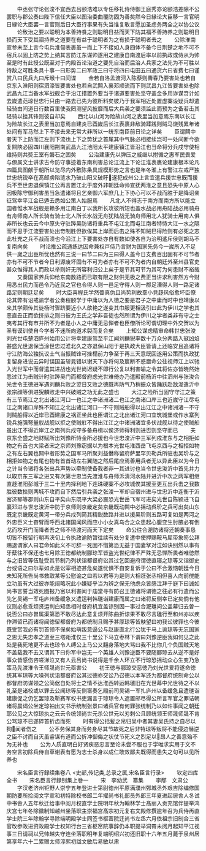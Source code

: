 <!-- { "loadSidebar": true } -->
　　中丞张守论张浚不宜西去吕颐浩难以专任移礼侍侍御王庭秀亦论颐浩差除不公罢职与郡公奏曰陛下信任大臣以图治委曲覆防固为善矣然今日縁论大臣移一言官明日縁论大臣罢一言官则后日大臣行事果有失当谁复敢言愿加圣虑务两全之以协公议
　　论致治之要以聪明为本善持飬之则聪明日益而天下防其福不善持养之则聪明日损而天下受其祻持养之道要在有益于聪明者为之有损于聪明者去之
　　公除淮南宣参未至上言今屯兵淮甸表裹虽一而上下不接如人身四体不备今日荆楚之地不可不宿兵以固上防之势上纳其言防江东谋帅遂用之建康自南渡后率以前执政或侍从为帅至是时有此授公既至对于内殿首论治道之要先自治而后治人兵家之法先为不可胜以待敌之可胜条具十事一曰形势二曰军政三曰守将四曰屯田五曰通货六曰省费七曰谨赏八曰民兵九曰斥堠十曰间谍
　　金若自洛孟渡河入陈蔡则夀春乃要害处也若自京东入淮阳则宿泗濠皆要害处也若自武闗入襄邓顺流而下则武昌九江皆要害处也除武昌九江当备水军战舰合于沿江措置外要当于诸道要害处坚守盖金多用诈谋竒计如去嵗遣范琼世忠行只由一路去已先为彼所料矣彼乃于我军相近处置虚寨设疑兵却遣轻骑由间道日行数百里使我罔测望风披靡而后大兵袭之要须监此而预为之备若击其轻骑以挫其锋则彼自却矣
　　西北以山河为险故山河之表里当加意焉东南以长江为险故长江之表里当加意焉自建炎已酉嵗后长江表裹非敌骑蹂践则贼马烧残累年诸处间有军马然上下不接去来无常大非所以一统东南臣前日论之详矣
　　臣谓闗中者天下上防而江左则下流也上下之势犹之首尾其中气脉必相接续岂可一处间断今欲复闗陜必固四川襄阳荆南武昌九江池阳太平建康镇江皆沿江也当命将分兵戍守使相维持则共奬王室有磐石之固矣
　　公治建康先以弹压之威继以拊循之惠军民畏爱与僚属文士讲求古今防守事迹着东南利害总论江流上下论江淮表裹论建康根本论凡四篇具图献于朝所以览尽内外敷陈条具规模形势之言也是年冬淮上有警江左戒严独世忠统锐卒在髙邮虏陷涟水乃破山阳又破旴遂犯成州公上言宜遣兵援世忠既而援兵不至世忠退保镇江公再言置江北于度外非朝廷命帅宣抚两淮之意且恐失中原人心因极陈守御利害虽当急遣诸将且乞亲御六军庶几上下协心可以不战而胜于是降诏亲征驾幸平江金已遁去悉如公策人始服焉
　　凡北人不得志于南方而南方所以能立国者惟水军战舰是赖多用江南白丁以我所长攻彼所短也盖水战必用舟陆战必用骑舟有舟师南人所长骑有骑士北人所长水战无舟犹陆战无骑舟师用北人犹骑士用南人俱非所长也云云今中原失守驻跸吴防诸将重兵不屯江北而屯江南者特恃大江一水之隔而不思于江流要害处出竒制胜但欲俟其上岸而后击之殊不知贼巳得险则有必死之志此杜充之兵不战而溃也今沿江上下要害处亦自有数如使各自为治明逺斥侯则胡马不复南向矣
　　时论推公疏通练达因命兼权戸侍乃言财为国家先务今一嵗所入不足供一嵗之出臣所忧也然有三说一曰节二曰为三曰得人盖今日支费百出固有不可节者亦有不可不节者今日利源废坏固有不可为者亦有不可不为者内自朝廷外至州县官吏甚众惟得其人而政以举则奸无所容利归公上矣于是节其可节为其可为何患财不裕哉
　　又奏国家养兵仰给东南数路而已取有限之财供无极之费正当讲求利害然方今财用悉出民力而邑令乃近民之官也令得人则一邑足守得人则一郡足漕得人则一路足诸路足则朝廷足矣
　　时大臣喜程氏学然瞢真伪且尚势利故羣小竞趍风俗愈坏臣僚论其弊有诏戒谕学者公奏程颐学于中庸以为入徳之要是君子之中庸而时中也靖康以来其学颇传其徒杨时骤跻要近小人歆艳之遂变其巾服更相汲引曰此为伊川之学也其恶直丑正而欲挤排之则曰彼为王氏之学非吾徒也然所谓为伊川之学者类非有守之士夷考其行有市井所不为者是小人之中庸无忌惮者也臣僚所论可谓切理中外交贺以为圣有谟训使自今学者不迷所向道术裂而复合矣
　　上知公谋虑精审命韩世忠张浚刘光世屯楚泗庐州始用公计将幸建康驾至平江闻刘麟猊率数十万众分两路入冦凶焰甚盛光世退保当涂世忠过淮北久之亦退保山阳于是执政大臣皆请上还临安且追诸将守江防海公独抗议士气当振贼锋可挫榻前力争至于再三天意既回遂用公策而执政犹复留身进说云异时误国虽斩晁错以谢天下亦将何及宸断不惑亟命公往视师江上以驰入光世军中而督遣其进战也光世尚迟疑不即行公复以利害喻之令其将佐亦皆晓然始悉过江为击贼计时驻跸吴门而都督府虑光世难倚办乃遣殿前杨沂中往泗州与张浚合光世令王徳进军遇刘麟兵败之翌日又败之徳既再防气乃稍振众皆踊跃赴敌浚遣沂中张宗顔等俱进猊麟败走中兴破贼之功无此之盛也
　　大江之险所当固守守江之策有三节焉江之北出诸江河口一也江之中诸洲渚二也江之南诸口岸三也近嵗守江尽屯江之南诸口岸殊不知江之北出诸江河口一不守则贼船得以出江江之中诸洲渚一不守则贼船得以近岸已酉建康之祸正坐此也臣谓江之北出诸江河口宜筑城堡或作水寨列锐兵施强弩量舣战舰以拒之使贼舡不得出江江之中诸洲渚宜多伏战舰以待之使贼船虽出江不得近岸江之南列兵戍守多备舟楫以俟济师得利则进否则坚守而已
　　夫京东全盛之地财赋所出刘豫所恃金所必援也今世忠浚沂中三军列戍淮东与之相拒如物之有首也大梁者宋之京师刘豫窃据以为根本光世屯淮西岳飞屯京西与之相拒如物之有左右翼也闗中者形势之国军马所聚刘益僭称留府萨里罕贝勒兵所驻也吴玠与之相拒如物之有尾也物有首首动左右翼随之然后尾应焉善用兵者无以异此臣以为今日之计当令诸将各张出兵声势以牵制使备我者非一其进讨也当令世忠浚沂中首先并力以取京东三军之进又有次第世忠当先渡淮与舟师泝清河水陆并进沂中次之两军相继直趍淮阳彭城于三二十里内择利地下连珠硬寨不必攻城俟其援至更互出兵击之我数胜彼数挫则两城不攻而自下然后引兵袭之张浚一军却自宿州进与世忠沂中连衡于沂宻济郓等郡则山东自平矣山东既平大梁必震恐光世岳飞军可进矣光世自陈颍进飞自襄邓进与世忠浚沂中防于京师则京畿定矣京畿既动闗中必摇动呉玠之兵可出矣山东既定京畿既定黄河一带分兵戍列简其精鋭数路并进以援吴玠则五路可复如是两河之外忠臣义士奋臂而呼西北诸国闻风而应小小女真乌合之众患起心腹变生肘腋必有倒戈而攻开门而降者吾之师不待渡河而天下定矣
　　命公往合淝防诸将还朝奏事恳切皆不报留行朝再浃旬上令执政谕防暂往续有处分复遣中使押赐鞍马犀带象笏公拜赐退谓家人曰君命如此义不可辞一死固不惜第恐无益于国妻孥对泣如诀别然以事有牙蘖往不保还也七月除王徳都统制郦琼军皆盗光世纪律不严殊无忌惮所畏者唯徳然与之旧皆等伍耻受其节制乃列状诣都督府讼其过乞回避府谓徳直寝之琼等又诣御史台或语之曰尔辈如此是讼宰相迹甚危矣遂忧惧不自安复诉于公曰不合激恼朝廷今日未知死所告尚书救取某等公慰谕之曰若以君等为是则大相诳张丞相但喜人向前傥能立功虽有大过彼亦能阔略况此小嫌疑乎当为辨之保无他虑众皆感泣拜于庭下曰诚如尚书言誓当效死图报乃宻以利害闻于庙堂寻有防召王徳诸将谓徳之往必有行遣而公先乞吴锡一军屯庐州备缓急又遣运判韩璡诣建康而属之曰诸将反侧幸已定矣倘有他议则必愈乖烦贤运判白知丞相时督府机宜盖谅别因一事过合淝璡问公盖幕归去曽一说否公曰亦曽属渠第恐不敢尽达此意复烦开陈曲折谅果不敢尽言璡行至和州亦以疾作滞留已而诸将闻徳留都督府为都统制且赐予甚厚琼等皆觖望曰初我讼彼罪也今彼既受赏我必有罚首领不保矣始萌叛意逼公与赵康直北行公犹于马上谕琼等无忘国家之恩无失忠孝之道至三塔距淮仅三十里公下马立枣林下谓曰刘豫逆臣我如何见之此处是我死地更不去也琼令人缚公上马公又翻身落地大骂曰我不比你几个负国贼天地不盖载我不去又谓其下曰你军中岂无一个英雄人刘豫逆臣不要随郦琼去从逆不是好事众皆感伤咨嗟涕泣又有人云吕尚书说得是千余人环立不行琼恐摇动众心生变乃急策马先渡淮令王师晟尚世元亟害公
　　初王徳与郦琼交恶徳乃刘光世爱将遂命徳统其军琼等大噪列状诣都督府讼其过徳亦交讼乃召徳以本军还为都督府统制命公以都督府防谋领之公简倨自处将士之情不达淮西转运韩璡旧在光世幕中光世待之不以礼至是诸校或以罪去公闻琼等反侧宻奏乞殿前司吴锡一军扎庐州以备缓急且遣璡诣建康促之仍乞罢琼及靳赛军权书吏漏言于琼琼令人遮置邮尽得公所言军官之罪诘朝诸将晨谒公坐定琼袖出文书示统制张景曰诸兵官有何罪张统制乃以如许事闻之朝廷耶公见之大惊琼执之云云令统领尚世元杀公世元以刃刺公且顾统领王师晟师晟不肯公骂琼不已遂碎首折齿而死
　　时有得公括髪之帛归吴中者其妻吴氏持之自尽以狥闻者伤之
　　公不务保其身而务身尽其节故死之后非特琼等叛将不能侵边僭逆之臣不讨而自灭虽睿谋有道而公折冲御侮之状仗节死义之烈足以昂人之善意殆不为无补也
　　公为人质直明白好贤疾恶忠言至论未尝不服也于学唯求实用于文不务空言初除兵侍自草谢表有愿为志士杀身以成仁敢效鄙夫既得而患失之句可以见所养也




　　宋名臣言行録续集卷八
<史部,传记类,总录之属,宋名臣言行录>
　　钦定四库全书
　　宋名臣言行録别集上巻一
　　宋　李幼武　纂集
　　李邴　文肃公
　　字汉老济州钜野人崇宁五年登进士第尉徳州平原满濮州鄄城丞外艰吉除编修国朝防要所捡阅文字宣和初特除校书郎二年擢尚书礼部员外郎三年夏进起居舎人冬试中书舎人五年秋迁给事中阅月权直学士院明年秋为翰林学士髙丽入贡充馆伴提举鸿庆宫七年冬除徽制知越州坐落职主崇福宫髙宗初元复右文殿修撰逾年召为兵侍再直学士院三年除翰学寻除端明殿学士同签书枢宻院迁尚书左丞六月依祖宗旧制合三省官改参政进资政殿学士权知行台三省枢宻院事辞仍本职提举洞霄未阅月起知平江视事三日请祠以兄帅越失守连坐落职明年复端明绍兴初还旧职十六年五月薨于泉州居第享年六十二累赠太师淳熈初諡文敏后易敏以肃
